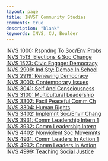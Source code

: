 ```yaml
---
layout: page
title: INVST Community Studies
comments: true
description: "blank"
keywords: INVS, CU, Boulder
---
```

<body>
<div><a href="../../courses/INVS-1000">INVS 1000: Rspndng To Soc/Env Probs</a></div>
<div><a href="../../courses/INVS-1513">INVS 1513: Elections & Soc Change</a></div>
<div><a href="../../courses/INVS-1523">INVS 1523: Civic Engage: Democracy</a></div>
<div><a href="../../courses/INVS-2909">INVS 2909: Ind Sty: Democ In School</a></div>
<div><a href="../../courses/INVS-2919">INVS 2919: Renewing Democracy</a></div>
<div><a href="../../courses/INVS-3000">INVS 3000: Contemporary Issues</a></div>
<div><a href="../../courses/INVS-3041">INVS 3041: Self And Consciousness</a></div>
<div><a href="../../courses/INVS-3100">INVS 3100: Multicultural Leadership</a></div>
<div><a href="../../courses/INVS-3302">INVS 3302: Facil Peaceful Comm Ch</a></div>
<div><a href="../../courses/INVS-3304">INVS 3304: Human Rights</a></div>
<div><a href="../../courses/INVS-3402">INVS 3402: Implemnt Soc/Envir Chang</a></div>
<div><a href="../../courses/INVS-3931">INVS 3931: Comm Leadership Intern 1</a></div>
<div><a href="../../courses/INVS-3932">INVS 3932: Comm Leadership Intern</a></div>
<div><a href="../../courses/INVS-4402">INVS 4402: Nonviolent Soc Movemnts</a></div>
<div><a href="../../courses/INVS-4931">INVS 4931: Comm Leaders In Action 1</a></div>
<div><a href="../../courses/INVS-4932">INVS 4932: Comm Leaders In Action</a></div>
<div><a href="../../courses/INVS-4999">INVS 4999: Teaching Social Justice</a></div>
</body>